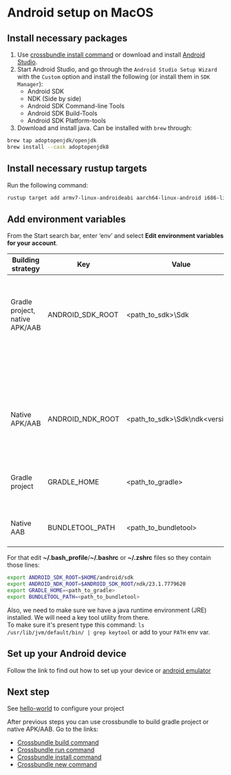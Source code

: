 # Android setup on MacOS

## Install necessary packages

1. Use [crossbundle install command](../crossbundle/command-install.md) or download and install [Android Studio](https://developer.android.com/studio).
2. Start Android Studio, and go through the `Android Studio Setup Wizard` with the `Custom` option and install the following (or install them in `SDK Manager`):
   - Android SDK
   - NDK (Side by side)
   - Android SDK Command-line Tools
   - Android SDK Build-Tools
   - Android SDK Platform-tools
3. Download and install java. Can be installed with `brew` through:

```sh
brew tap adoptopenjdk/openjdk
brew install --cask adoptopenjdk8
```

## Install necessary rustup targets

Run the following command:

```sh
rustup target add armv7-linux-androideabi aarch64-linux-android i686-linux-android x86_64-linux-android
```

## Add environment variables

From the Start search bar, enter ‘env’ and select **Edit environment variables for your account**.

| Building strategy | Key  | Value       | Description |
| ----------------- | ---- | ----------- | ------------|
| Gradle project, native APK/AAB| ANDROID_SDK_ROOT | <path_to_sdk>\Sdk |  Can be replaced with ANDROID_SDK_PATH and ANDROID_HOME. You might not install this env var if you used [crossbundle install](../crossbundle/command-install.md) to set up required packages |
|                               |                  |                   |  or just want to build native APK or native AAB |
| Native APK/AAB        | ANDROID_NDK_ROOT | <path_to_sdk>\Sdk\ndk\<version> | Can be replaced with ANDROID_NDK_PATH and NDK_HOME. You might not install this env var if you used [crossbundle install](../crossbundle/command-install.md) to set up required packages |
| Gradle project | GRADLE_HOME | <path_to_gradle> | Crossbow default build process requires installed Gradle on your PC. You can download it [here](https://services.gradle.org/distributions/) |
| Native AAB | BUNDLETOOL_PATH | <path_to_bundletool> | Download bundletool from the [`GitHub repository`](https://github.com/google/bundletool/releases) or use [crossbundle install](../crossbundle/command-install.md) |

For that edit **~/.bash_profile**/**~/.bashrc** or **~/.zshrc** files so they contain those lines:

```sh
export ANDROID_SDK_ROOT=$HOME/android/sdk
export ANDROID_NDK_ROOT=$ANDROID_SDK_ROOT/ndk/23.1.7779620
export GRADLE_HOME=<path_to_gradle>
export BUNDLETOOL_PATH=<path_to_bundletool>
```

Also, we need to make sure we have a java runtime environment (JRE) installed. We will need a key tool utility from there. <br/>
To make sure it's present type this command: `ls /usr/lib/jvm/default/bin/ | grep keytool` or add to your `PATH` env var.

## Set up your Android device

Follow the link to find out how to set up your device or [android emulator](./android-emulator.md)         

## Next step

See [hello-world](../tutorials/hello-world.md) to configure your project

After previous steps you can use crossbundle to build gradle project or native APK/AAB. Go to the links:  

- [Crossbundle build command](../crossbundle/command-build.md)
- [Crossbundle run command](../crossbundle/command-run.md)
- [Crossbundle install command](../crossbundle/command-install.md)
- [Crossbundle new command](../crossbundle/command-new.md)


